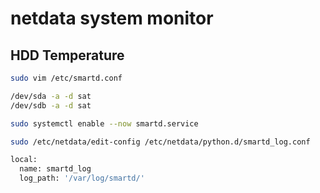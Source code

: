 # netdata system monitor

## HDD Temperature
```sh
sudo vim /etc/smartd.conf

/dev/sda -a -d sat
/dev/sdb -a -d sat
```
```sh
sudo systemctl enable --now smartd.service
```

```sh
sudo /etc/netdata/edit-config /etc/netdata/python.d/smartd_log.conf

local:
  name: smartd_log
  log_path: '/var/log/smartd/'
```